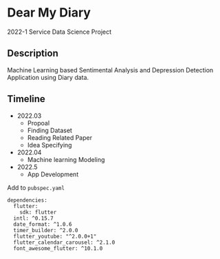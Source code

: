 # Dear My Diary
2022-1 Service Data Science Project

## Description
Machine Learning based Sentimental Analysis and Depression Detection Application using Diary data.

## Timeline
- 2022.03
    - Propoal 
    - Finding Dataset
    - Reading Related Paper
    - Idea Specifying
- 2022.04
    - Machine learning Modeling
- 2022.5
    - App Development

Add to `pubspec.yaml`

```
dependencies:
  flutter:
    sdk: flutter
  intl: ^0.15.7
  date_format: ^1.0.6
  timer_builder: ^2.0.0
  flutter_youtube: "^2.0.0+1"
  flutter_calendar_carousel: ^2.1.0
  font_awesome_flutter: ^10.1.0
```
